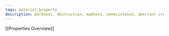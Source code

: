 ```yaml
---
tags: material_property
description: Darkness, destruction, madness, nonexistence, aberrant creatures, and the warlock Great Old One pact.
---
```

[[Properties Overview]]